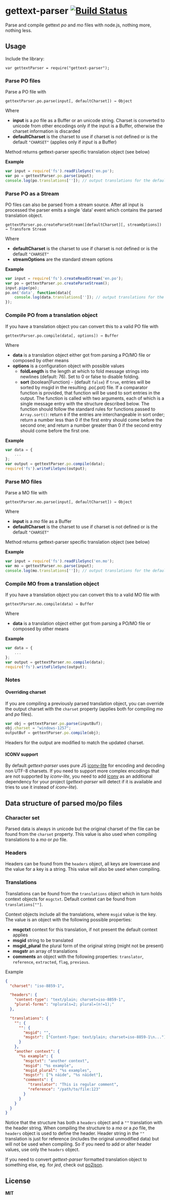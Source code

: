 gettext-parser [![Build Status](https://secure.travis-ci.org/smhg/gettext-parser.png)](http://travis-ci.org/smhg/gettext-parser)
==============

Parse and compile gettext *po* and *mo* files with node.js, nothing more, nothing less.

## Usage

Include the library:

    var gettextParser = require("gettext-parser");


### Parse PO files

Parse a PO file with

    gettextParser.po.parse(input[, defaultCharset]) → Object

Where

  * **input** is a *po* file as a Buffer or an unicode string. Charset is converted to unicode from other encodings only if the input is a Buffer, otherwise the charset information is discarded
  * **defaultCharset** is the charset to use if charset is not defined or is the default `"CHARSET"` (applies only if *input* is a Buffer)

Method returns gettext-parser specific translation object (see below)

**Example**

```javascript
var input = require('fs').readFileSync('en.po');
var po = gettextParser.po.parse(input);
console.log(po.translations['']); // output translations for the default context
```

### Parse PO as a Stream

PO files can also be parsed from a stream source. After all input is processed the parser emits a single 'data' event which contains the parsed translation object.

    gettextParser.po.createParseStream([defaultCharset][, streamOptions]) → Transform Stream

Where

  * **defaultCharset** is the charset to use if charset is not defined or is the default `"CHARSET"`
  * **streamOptions** are the standard stream options

**Example**

```javascript
var input = require('fs').createReadStream('en.po');
var po = gettextParser.po.createParseStream();
input.pipe(po);
po.on('data', function(data){
    console.log(data.translations['']); // output translations for the default context
});
```

### Compile PO from a translation object

If you have a translation object you can convert this to a valid PO file with

    gettextParser.po.compile(data[, options]) → Buffer

Where

  * **data** is a translation object either got from parsing a PO/MO file or composed by other means
  * **options** is a configuration object with possible values
    * **foldLength** is the length at which to fold message strings into newlines (default: 76). Set to 0 or false to disable folding.
    * **sort** (boolean|Function) - (default `false`) if `true`, entries will be sorted by msgid in the resulting .po(.pot) file.
      If a comparator function is provided, that function will be used to sort entries in the output. The function is called with two arguments, each of which is a single message entry with the structure described below. The function should follow the standard rules for functions passed to `Array.sort()`: return `0` if the entries are interchangeable in sort order; return a number less than 0 if the first entry should come before the second one; and return a number greater than 0 if the second entry should come before the first one.

**Example**

```javascript
var data = {
    ...
};
var output = gettextParser.po.compile(data);
require('fs').writeFileSync(output);
```

### Parse MO files

Parse a MO file with

    gettextParser.mo.parse(input[, defaultCharset]) → Object

Where

  * **input** is a *mo* file as a Buffer
  * **defaultCharset** is the charset to use if charset is not defined or is the default `"CHARSET"`

Method returns gettext-parser specific translation object (see below)

**Example**

```javascript
var input = require('fs').readFileSync('en.mo');
var mo = gettextParser.mo.parse(input);
console.log(mo.translations['']); // output translations for the default context
```

### Compile MO from a translation object

If you have a translation object you can convert this to a valid MO file with

    gettextParser.mo.compile(data) → Buffer

Where

  * **data** is a translation object either got from parsing a PO/MO file or composed by other means

**Example**

```javascript
var data = {
    ...
};
var output = gettextParser.mo.compile(data);
require('fs').writeFileSync(output);
```

### Notes

#### Overriding charset

If you are compiling a previously parsed translation object, you can override the output charset with the `charset` property (applies both for compiling *mo* and *po* files).

```javascript
var obj = gettextParser.po.parse(inputBuf);
obj.charset = "windows-1257";
outputBuf = gettextParser.po.compile(obj);
```

Headers for the output are modified to match the updated charset.

#### ICONV support

By default *gettext-parser* uses pure JS [iconv-lite](https://github.com/ashtuchkin/iconv-lite) for encoding and decoding non UTF-8 charsets. If you need to support more complex encodings that are not supported by *iconv-lite*, you need to add [iconv](https://github.com/bnoordhuis/node-iconv) as an additional dependency for your project (*gettext-parser* will detect if it is available and tries to use it instead of *iconv-lite*).

## Data structure of parsed mo/po files

### Character set

Parsed data is always in unicode but the original charset of the file can
be found from the `charset` property. This value is also used when compiling translations
to a *mo* or *po* file.

### Headers

Headers can be found from the `headers` object, all keys are lowercase and the value for a key is a string. This value will also be used when compiling.

### Translations

Translations can be found from the `translations` object which in turn holds context objects for `msgctxt`. Default context can be found from `translations[""]`.

Context objects include all the translations, where `msgid` value is the key. The value is an object with the following possible properties:

  * **msgctxt** context for this translation, if not present the default context applies
  * **msgid** string to be translated
  * **msgid_plural** the plural form of the original string (might not be present)
  * **msgstr** an array of translations
  * **comments** an object with the following properties: `translator`, `reference`, `extracted`, `flag`, `previous`.

Example

```json
{
  "charset": "iso-8859-1",

  "headers": {
    "content-type": "text/plain; charset=iso-8859-1",
    "plural-forms": "nplurals=2; plural=(n!=1);"
  },

  "translations": {
    "": {
      "": {
        "msgid": "",
        "msgstr": ["Content-Type: text/plain; charset=iso-8859-1\n..."]
      }
    },
    "another context": {
      "%s example": {
        "msgctxt": "another context",
        "msgid": "%s example",
        "msgid_plural": "%s examples",
        "msgstr": ["% näide", "%s näidet"],
        "comments": {
          "translator": "This is regular comment",
          "reference": "/path/to/file:123"
        }
      }
    }
  }
}
```

Notice that the structure has both a `headers` object and a `""` translation with the header string. When compiling the structure to a *mo* or a *po* file, the `headers` object is used to define the header. Header string in the `""` translation is just for reference (includes the original unmodified data) but will not be used when compiling. So if you need to add or alter header values, use only the `headers` object.

If you need to convert *gettext-parser* formatted translation object to something else, eg. for *jed*, check out [po2json](https://github.com/mikeedwards/po2json).

## License

**MIT**
